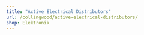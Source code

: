 ```yaml
---
title: "Active Electrical Distributors"
url: /collingwood/active-electrical-distributors/
shop: Elektronik
---
```

